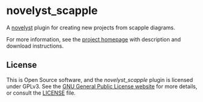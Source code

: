 # novelyst_scapple

A [novelyst](https://peter88213.github.io/novelyst) plugin for creating new projects from scapple diagrams.

For more information, see the [project homepage](https://peter88213.github.io/novelyst_scapple) with description and download instructions.

## License

This is Open Source software, and the *novelyst_scapple* plugin is licensed under GPLv3. See the
[GNU General Public License website](https://www.gnu.org/licenses/gpl-3.0.en.html) for more
details, or consult the [LICENSE](https://github.com/peter88213/novelyst_scapple/blob/main/LICENSE) file.
